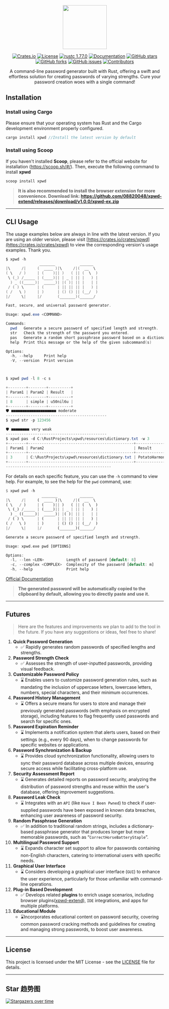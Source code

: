 <div align="center">
<img src="https://images.waer.ltd/notes/20240601113455.png" width="140px" />

[![Crates.io](https://img.shields.io/crates/d/xpwd.svg)](https://crates.io/crates/xpwd)
[![License](https://img.shields.io/github/license/08820048/xpwd)](https://github.com/08820048/xpwd/blob/master/LICENSE)
[![rustc 1.77.0](https://img.shields.io/badge/rust-1.77.0-orange.svg)](https://img.shields.io/badge/rust-1.77.0-orange.svg)
[![Documentation](https://docs.rs/console/badge.svg)](https://docs.rs/xpwd)
[![GitHub stars](https://img.shields.io/github/stars/08820048/xpwd)](https://github.com/08820048/xpwd/stargazers)
[![GitHub forks](https://img.shields.io/github/forks/08820048/xpwd)](https://github.com/08820048/xpwd/network/members)
[![GitHub issues](https://img.shields.io/github/issues/08820048/xpwd)](https://github.com/08820048/xpwd/issues)
[![Contributors](https://img.shields.io/github/contributors/08820048/xpwd?style=flat-square)](https://github.com/08820048/xpwd/graphs/contributors)


A command-line password generator built with Rust, offering a swift and effortless solution for creating passwords of varying strengths. Cure your password creation woes with a single command!

</div>



## Installation

### **Install using Cargo**

Please ensure that your operating system has Rust and the Cargo development environment properly configured.

```rust
cargo install xpwd //Install the latest version by default
```

### Install using Scoop

If you haven't installed **Scoop**, please refer to the official website for installation (https://scoop.sh/#/). Then, execute the following command to install **xpwd**

```rust
scoop install xpwd
```

> **It is also recommended to install the browser extension for more convenience. Download link: https://github.com/08820048/xpwd-extend/releases/download/v1.0.0/xpwd-ex.zip**

------------------

## CLI  Usage

The usage examples below are always in line with the latest version. If you are using an older version, please visit [https://crates.io/crates/xpwd](https://crates.io/crates/xpwd) to view the corresponding version's usage examples. Thank you.

```powershell
$ xpwd -h
               _______           ______
|\     /|     (  ____ )|\     /|(  __  \
( \   / )     | (    )|| )   ( || (  \  )
 \ (_) /_____ | (____)|| | _ | || |   ) |
  ) _ ((_____)|  _____)| |( )| || |   | |
 / ( ) \      | (      | || || || |   ) |
( /   \ )     | )      | () () || (__/  )
|/     \|     |/       (_______)(______/

Fast, secure, and universal password generator.

Usage: xpwd.exe <COMMAND>

Commands:
  pwd   Generate a secure password of specified length and strength.
  str   Check the strength of the password you entered.
  pas   Generate a random short passphrase password based on a dictionary.
  help  Print this message or the help of the given subcommand(s)

Options:
  -h, --help     Print help
  -V, --version  Print version



$ xpwd pwd -l 8 -c s

+--------+--------+----------+
| Param1 | Param2 | Result   |
+--------+--------+----------+
| 8      | simple | u50nil6u |
+--------+--------+----------+
🛡️ ■■■■■■■■■■■■■■■■■■■■ moderate
---------------------------------------------
$ xpwd str -p 123456

🛡️ ■■■■■■■■ very weak
---------------------------------------------
$ xpwd pas -d C:\RustProjects\xpwd\resources\dictionary.txt -w 3
+--------+-----------------------------------------------+-----------------------+
| Param1 | Param2                                        | Result                |
+--------+-----------------------------------------------+-----------------------+
| 3      | C:\RustProjects\xpwd\resources\dictionary.txt | PotatoHarmonyKeyboard |
+--------+-----------------------------------------------+-----------------------+
-----------------------------------------------
```

For details on each specific feature, you can use the `-h` command to view help. For example, to see the help for the `pwd` command, use:

```rust
$ xpwd pwd -h
				_______          ______
|\     /|     (  ____ )|\     /|(  __  \
( \   / )     | (    )|| )   ( || (  \  )
 \ (_) /_____ | (____)|| | _ | || |   ) |
  ) _ ((_____)|  _____)| |( )| || |   | |
 / ( ) \      | (      | || || || |   ) |
( /   \ )     | )      | () () || (__/  )
|/     \|     |/       (_______)(______/

Generate a secure password of specified length and strength.

Usage: xpwd.exe pwd [OPTIONS]

Options:
  -l, --len <LEN>          Length of password [default: 8]
  -c, --complex <COMPLEX>  Complexity of the password [default: m]
  -h, --help               Print help
```

[Official Documentation](https://github.com/08820048/xpwd/wiki/xpwd%E4%BD%BF%E7%94%A8%E6%96%87%E6%A1%A3)

> **The generated password will be automatically copied to the clipboard by default, allowing you to directly paste and use it.**

---

## Futures

> Here are the features and improvements we plan to add to the tool in the future. If you have any suggestions or ideas, feel free to share!

1. **Quick Password Generation**
   - ✅ Rapidly generates random passwords of specified lengths and strengths.
2. **Password Strength Check**
   - ✅ Assesses the strength of user-inputted passwords, providing visual feedback.
3. **Customizable Password Policy**
   - ⌛ Enables users to customize password generation rules, such as mandating the inclusion of uppercase letters, lowercase letters, numbers, special characters, and their minimum occurrences.
4. **Password History Management**
   - ⌛ Offers a secure means for users to store and manage their previously generated passwords (with emphasis on encrypted storage), including features to flag frequently used passwords and search for specific ones.
5. **Password Expiration Reminder**
   - ⌛ Implements a notification system that alerts users, based on their settings (e.g., every 90 days), when to change passwords for specific websites or applications.
6. **Password Synchronization & Backup**
   - ⌛ Provides cloud synchronization functionality, allowing users to sync their password database across multiple devices, ensuring secure access while facilitating cross-platform use.
7. **Security Assessment Report**
   - ⌛ Generates detailed reports on password security, analyzing the distribution of password strengths and reuse within the user's database, offering improvement suggestions.
8. **Password Leak Check**
   - ⌛ Integrates with an `API` (like `Have I Been Pwned`) to check if user-supplied passwords have been exposed in known data breaches, enhancing user awareness of password security.
9. **Random Passphrase Generation**
   - ✅ In addition to traditional random strings, includes a dictionary-based passphrase generator that produces longer but more memorable passwords, such as “`CorrectHorseBatteryStaple`”.
10. **Multilingual Password Support**
    - ⌛ Expands character set support to allow for passwords containing non-English characters, catering to international users with specific needs.
11. **Graphical User Interface**
    - ⌛ Considers developing a graphical user interface (`GUI`) to enhance the user experience, particularly for those unfamiliar with command-line operations.
12. **Plug-in Based Development**
    - ✅ Develops related **plugins** to enrich usage scenarios, including browser plugins([xpwd-extend](https://github.com/08820048/xpwd-extend)), `IDE` integrations, and apps for multiple platforms.
13. **Educational Module**
    - ⌛Incorporates educational content on password security, covering common password cracking methods and guidelines for creating and managing strong passwords, to boost user awareness.

----

## License

This project is licensed under the MIT License - see the [LICENSE](https://github.com/08820048/xpwd/blob/master/LICENSE) file for details.

----

## Star 趋势图

[![Stargazers over time](https://starchart.cc/08820048/xpwd.svg?variant=adaptive)](https://starchart.cc/08820048/xpwd)

